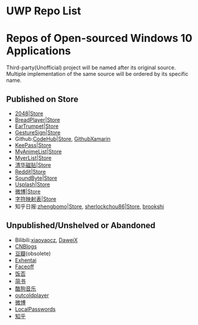 # UWP Repo List

# Repos of Open-sourced Windows 10 Applications

Third-party(Unofficial) project will be named after its original source. Multiple implementation of the same source will be ordered by its specific name.

## Published on Store

- [2048](https://github.com/YouthLin/2048UWP)|[Store](https://www.microsoft.com/store/games/2048-uwp/9nblggh68bb0)
- [BreadPlayer](https://github.com/theweavrs/BreadPlayer)|[Store](https://www.microsoft.com/store/p/bread-player/9nblggh42srx)
- [EarTrumpet](https://github.com/File-New-Project/EarTrumpet)|[Store](https://www.microsoft.com/store/p/eartrumpet/9nblggh516xp)
- [GestureSign](https://github.com/TransposonY/GestureSign)|[Store](https://www.microsoft.com/store/p/gesturesign/9n45wqvk2qqw)
- Github:[CodeHub](https://github.com/aalok05/CodeHub)|[Store](https://www.microsoft.com/store/p/codehub-a-client-for-github/9nblggh52tbd), [GithubXamarin](https://github.com/prajjwaldimri/GithubXamarin)
- [KeePass](https://github.com/twsouthwick/KeePassWin)|[Store](https://www.microsoft.com/store/p/keepasswin/9wzdncrd91jm)
- [MyAnimeList](https://github.com/Drutol/MALClient)|[Store](https://www.microsoft.com/store/p/malclient/9nblggh5f3bl)
- [MyerList](https://github.com/JuniperPhoton/MyerListUWP)|[Store](https://www.microsoft.com/store/p/myerlist/9nblggh11k1m)
- [清华磁贴](https://github.com/lizy14/Tsinghua-UWP)|[Store](https://www.microsoft.com/zh-cn/store/p/%E6%B8%85%E5%8D%8E%E7%A3%81%E8%B4%B4/9nblggh4twv4)
- [Reddit](https://github.com/QuinnDamerell/Baconit)|[Store](https://www.microsoft.com/store/p/baconit/9wzdncrfj0bc)
- [SoundByte](https://github.com/DominicMaas/SoundByte)|[Store](https://www.microsoft.com/store/p/soundbyte/9nblggh4xbjg)
- [Usplash](https://github.com/JuniperPhoton/MyerSplashUWP)|[Store](https://www.microsoft.com/store/p/myersplash/9nblggh4vcsn)
- [微博](https://github.com/OpenWeen/OpenWeen.UWP)|[Store](https://www.microsoft.com/store/p/openween/9nblggh4qr41)
- [字符映射表](https://github.com/EdiWang/UWP-CharacterMap)|[Store](https://www.microsoft.com/store/p/character-map-uwp/9wzdncrdxf41)
- 知乎日报:[zhengbomo](https://github.com/zhengbomo/ZhihuDaily)|[Store](https://www.microsoft.com/store/p/%E7%9F%A5%E4%B9%8E%E6%97%A5%E6%8A%A5win10/9nblggh6c72w), [sherlockchou86](https://github.com/sherlockchou86/ZhiHuDaily.UWP)|[Store](https://www.microsoft.com/store/p/%E7%9F%A5%E4%B9%8E%E6%97%A5%E6%8A%A5-uwp/9nblggh5kg9w), [brookshi](https://github.com/brookshi/UWP_ZhiHuRiBao)

## Unpublished/Unshelved or Abandoned

- Bilibili:[xiaoyaocz](https://github.com/xiaoyaocz/BiliBili-UWP), [DaweiX](https://github.com/DaweiX/bilibili)
- [CNBlogs](https://github.com/sherlockchou86/CNBlogs.UWP)
- [豆瓣](https://github.com/scheshan/DoubanGroup.UWP)(obsolete)
- [Exhentai](https://github.com/OpportunityLiu/ExViewer)
- [Faceoff](https://github.com/brminnick/FaceOff)
- [饭否](https://github.com/iele/FanfouUWP)
- [简书](https://github.com/youngytj/uwp_AiJianShu)
- [酷狗音乐](https://github.com/zuozishi/KuGouMusic-UWP)
- [outcoldplayer](https://github.com/myCodebox/outcoldplayer)
- [微博](https://github.com/OpenWeen/OpenWeen.UWP)
- [LocalPasswords](https://github.com/filipkristo/LocalPasswords)
- [知乎](https://github.com/RickZhao/ZhiHu-Pro)

